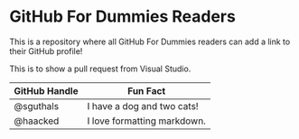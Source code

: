 # GitHub For Dummies Readers
This is a repository where all GitHub For Dummies readers can add a link to their GitHub profile!

This is to show a pull request from Visual Studio.

GitHub Handle | Fun Fact
------------- | ---------------------------
@sguthals     | I have a dog and two cats!
@haacked      | I love formatting markdown.
